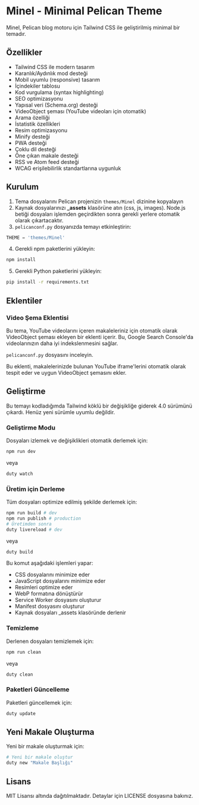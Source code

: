 # Minel - Minimal Pelican Theme

Minel, Pelican blog motoru için Tailwind CSS ile geliştirilmiş minimal bir temadır.

## Özellikler

- Tailwind CSS ile modern tasarım
- Karanlık/Aydınlık mod desteği
- Mobil uyumlu (responsive) tasarım
- İçindekiler tablosu
- Kod vurgulama (syntax highlighting)
- SEO optimizasyonu
- Yapısal veri (Schema.org) desteği
- VideoObject şeması (YouTube videoları için otomatik)
- Arama özelliği
- İstatistik özellikleri
- Resim optimizasyonu
- Minify desteği
- PWA desteği
- Çoklu dil desteği
- Öne çıkan makale desteği
- RSS ve Atom feed desteği
- WCAG erişilebilirlik standartlarına uygunluk

## Kurulum

1. Tema dosyalarını Pelican projenizin `themes/Minel` dizinine kopyalayın
2. Kaynak dosyalarınızı **_assets** klasörüne atın (css, js, images). Node.js betiği dosyaları işlemden geçirdikten sonra gerekli yerlere otomatik olarak çıkartacaktır.
3. `pelicanconf.py` dosyanızda temayı etkinleştirin:

```python
THEME = 'themes/Minel'
```

4. Gerekli npm paketlerini yükleyin:

```bash
npm install
```

5. Gerekli Python paketlerini yükleyin:

```bash
pip install -r requirements.txt
```

## Eklentiler

### Video Şema Eklentisi

Bu tema, YouTube videolarını içeren makaleleriniz için otomatik olarak VideoObject şeması ekleyen bir eklenti içerir. Bu, Google Search Console'da videolarınızın daha iyi indekslenmesini sağlar.

`pelicanconf.py` dosyasını inceleyin.

Bu eklenti, makalelerinizde bulunan YouTube iframe'lerini otomatik olarak tespit eder ve uygun VideoObject şemasını ekler.

## Geliştirme

Bu temayı kodladığımda Tailwind köklü bir değişikliğe giderek 4.0 sürümünü çıkardı. Henüz yeni sürümle uyumlu değildir.

### Geliştirme Modu

Dosyaları izlemek ve değişiklikleri otomatik derlemek için:

```bash
npm run dev
```

veya

```bash
duty watch
```

### Üretim için Derleme

Tüm dosyaları optimize edilmiş şekilde derlemek için:

```bash
npm run build # dev
npm run publish # production
# Üretimden sonra
duty livereload # dev
```

veya

```bash
duty build
```

Bu komut aşağıdaki işlemleri yapar:
- CSS dosyalarını minimize eder
- JavaScript dosyalarını minimize eder
- Resimleri optimize eder
- WebP formatına dönüştürür
- Service Worker dosyasını oluşturur
- Manifest dosyasını oluşturur
- Kaynak dosyaları _assets klasöründe derlenir

### Temizleme

Derlenen dosyaları temizlemek için:

```bash
npm run clean
```

veya

```bash
duty clean
```

### Paketleri Güncelleme

Paketleri güncellemek için:

```bash
duty update
```
## Yeni Makale Oluşturma

Yeni bir makale oluşturmak için:

```bash
# Yeni bir makale oluştur
duty new "Makale Başlığı"
```


## Lisans

MIT Lisansı altında dağıtılmaktadır. Detaylar için LICENSE dosyasına bakınız.